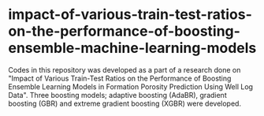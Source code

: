 # impact-of-various-train-test-ratios-on-the-performance-of-boosting-ensemble-machine-learning-models
Codes in this repository was developed as a part of a research done on "Impact of Various Train-Test Ratios on the Performance of Boosting Ensemble Learning Models in Formation Porosity Prediction Using Well Log Data". Three boosting models; adaptive boosting (AdaBR), gradient boosting (GBR) and extreme gradient boosting (XGBR) were developed.
